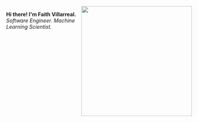 <img align='right' src='https://i.pinimg.com/originals/fd/29/17/fd2917011ee86ab92408f9eb6fd3c6f8.png' width='300"'>


**Hi there! I'm Faith Villarreal.** <br>
*Software Engineer. Machine Learning Scientist.*



</span>
</div>
